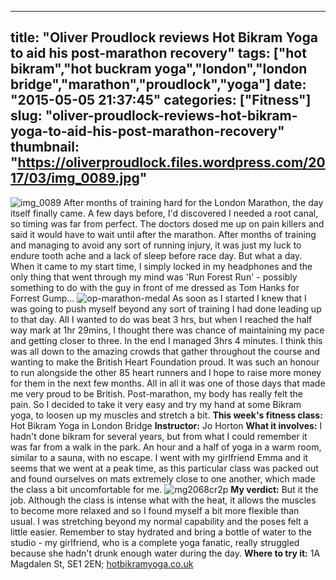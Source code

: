 
---
title: "Oliver Proudlock reviews Hot Bikram Yoga to aid his post-marathon recovery"
tags: ["hot bikram","hot buckram yoga","london","london bridge","marathon","proudlock","yoga"]
date: "2015-05-05 21:37:45"
categories: ["Fitness"]
slug: "oliver-proudlock-reviews-hot-bikram-yoga-to-aid-his-post-marathon-recovery"
thumbnail: "https://oliverproudlock.files.wordpress.com/2017/03/img_0089.jpg"
---

![img_0089](https://oliverproudlock.files.wordpress.com/2017/03/img_0089.jpg) After months of training hard for the London Marathon, the day itself finally came. A few days before, I'd discovered I needed a root canal, so timing was far from perfect. The doctors dosed me up on pain killers and said it would have to wait until after the marathon. After months of training and managing to avoid any sort of running injury, it was just my luck to endure tooth ache and a lack of sleep before race day. But what a day. When it came to my start time, I simply locked in my headphones and the only thing that went through my mind was 'Run Forest Run' - possibly something to do with the guy in front of me dressed as Tom Hanks for Forrest Gump... ![op-marathon-medal](https://oliverproudlock.files.wordpress.com/2017/03/op-marathon-medal.jpg) As soon as I started I knew that I was going to push myself beyond any sort of training I had done leading up to that day. All I wanted to do was beat 3 hrs, but when I reached the half way mark at 1hr 29mins, I thought there was chance of maintaining my pace and getting closer to three. In the end I managed 3hrs 4 minutes. I think this was all down to the amazing crowds that gather throughout the course and wanting to make the British Heart Foundation proud. It was such an honour to run alongside the other 85 heart runners and I hope to raise more money for them in the next few months. All in all it was one of those days that made me very proud to be British. Post-marathon, my body has really felt the pain. So I decided to take it very easy and try my hand at some Bikram yoga, to loosen up my muscles and stretch a bit. **This week's fitness class:** Hot Bikram Yoga in London Bridge **Instructor:** Jo Horton **What it involves:** I hadn't done bikram for several years, but from what I could remember it was far from a walk in the park. An hour and a half of yoga in a warm room, similar to a sauna, with no escape. I went with my girlfriend Emma and it seems that we went at a peak time, as this particular class was packed out and found ourselves on mats extremely close to one another, which made the class a bit uncomfortable for me. ![mg2068cr2p](https://oliverproudlock.files.wordpress.com/2017/03/mg2068cr2p.jpg) **My verdict:** But it the job. Although the class is intense what with the heat, it allows the muscles to become more relaxed and so I found myself a bit more flexible than usual. I was stretching beyond my normal capability and the poses felt a little easier. Remember to stay hydrated and bring a bottle of water to the studio - my girlfriend, who is a complete yoga fanatic, really struggled because she hadn't drunk enough water during the day. **Where to try it:** 1A Magdalen St, SE1 2EN; [hotbikramyoga.co.uk](http://hotbikramyoga.co.uk/)